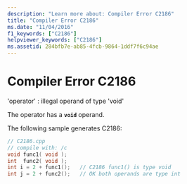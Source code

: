 ```yaml
---
description: "Learn more about: Compiler Error C2186"
title: "Compiler Error C2186"
ms.date: "11/04/2016"
f1_keywords: ["C2186"]
helpviewer_keywords: ["C2186"]
ms.assetid: 284bfb7e-ab85-4fcb-9864-1ddf7f6c94ae
---
```

# Compiler Error C2186

'operator' : illegal operand of type 'void'

The operator has a **`void`** operand.

The following sample generates C2186:

```cpp
// C2186.cpp
// compile with: /c
void func1( void );
int  func2( void );
int i = 2 + func1();   // C2186 func1() is type void
int j = 2 + func2();   // OK both operands are type int
```
